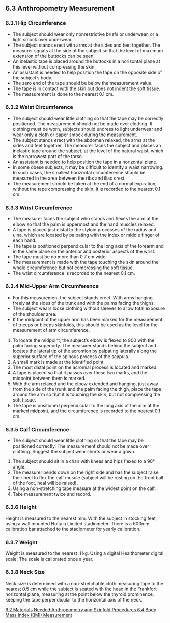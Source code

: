 ## 6.3 Anthropometry Measurement

### 6.3.1 Hip Circumference

* The subject should wear only nonrestrictive briefs or underwear, or a light smock over underwear.
* The subject stands erect with arms at the sides and feet together. The measurer squats at the side of the subject so that the level of maximum extension of the buttocks can be seen.
* An inelastic tape is placed around the buttocks in a horizontal plane at this level without compressing the skin.
* An assistant is needed to help position the tape on the opposite side of the subject’s body.
* The zero end of the tape should be below the measurement value.
* The tape is in contact with the skin but does not indent the soft tissue.
* The measurement is done to the nearest 0.1 cm.

### 6.3.2 Waist Circumference

* The subject should wear little clothing so that the tape may be correctly positioned. The measurement should not be made over clothing. If clothing must be worn, subjects should undress to light underwear and wear only a cloth or paper smock during the measurement.
* The subject stands erect with the abdomen relaxed, the arms at the sides and feet together. The measurer faces the subject and places an inelastic tape around the subject, at the level of the natural waist, which is the narrowest part of the torso.
* An assistant is needed to help position the tape in a horizontal plane.
* In some obese subjects, it may be difficult to identify a waist narrowing. In such cases, the smallest horizontal circumference should be measured in the area between the ribs and iliac crest.
* The measurement should be taken at the end of a normal expiration, without the tape compressing the skin. It is recorded to the nearest 0.1 cm.

### 6.3.3 Wrist Circumference

* The measurer faces the subject who stands and flexes the arm at the elbow so that the palm is uppermost and the hand muscles relaxed.
* A tape is placed just distal to the styloid processes of the radius and ulna, which are located by palpating with the index or middle finger of each hand.
* The tape is positioned perpendicular to the long axis of the forearm and in the same plane on the anterior and posterior aspects of the wrist.
* The tape must be no more than 0.7 cm wide.
* The measurement is made with the tape touching the skin around the whole circumference but not compressing the soft tissue.
* The wrist circumference is recorded to the nearest 0.1 cm.

### 6.3.4 Mid-Upper Arm Circumference

* For this measurement the subject stands erect. With arms hanging freely at the sides of the trunk and with the palms facing the thighs.
* The subject wears loose clothing without sleeves to allow total exposure of the shoulder area.
* If the midpoint of the upper arm has been marked for the measurement of triceps or biceps skinfolds, this should be used as the level for the measurement of arm circumference.

1. To locate the midpoint, the subject’s elbow is flexed to 900 with the palm facing superiorly. The measurer stands behind the subject and locates the lateral tip of the acromion by palpating laterally along the superior surface of the spinous process of the scapula.
2. A small mark is made at the identified point.
3. The most distal point on the acromial process is located and marked.
4. A tape is placed so that it passes over these two marks, and the midpoint between them is marked.
5. With the arm relaxed and the elbow extended and hanging, just away from the side of the trunk and the palm facing the thigh, place the tape around the arm so that it is touching the skin, but not compressing the soft tissue.
6. The tape is positioned perpendicular to the long axis of the arm at the marked midpoint, and the circumference is recorded to the nearest 0.1 cm.

### 6.3.5 Calf Circumference

* The subject should wear little clothing so that the tape may be positioned correctly. The measurement should not be made over clothing. Suggest the subject wear shorts or wear a gown.

1. The subject should sit in a chair with knees and hips flexed to a 90° angle.
2. The measurer bends down on the right side and has the subject raise their heel to flex the calf muscle (subject will be resting on the front ball of the foot, heal will be raised).
3. Using a non-stretching tape measure at the widest point on the calf.
4. Take measurement twice and record.

### 6.3.6 Height

Height is measured to the nearest mm. With the subject in stocking feet, using a wall mounted Holtain Limited stadiometer. There is a 600mm calibration bar attached to the stadiometer for yearly calibration.

### 6.3.7 Weight

Weight is measured to the nearest .1 kg. Using a digital Healthometer digital scale. The scale is calibrated once a year.

### 6.3.8 Neck Size

Neck size is determined with a non-stretchable cloth measuring tape to the nearest 0.5 cm while the subject is seated with the head in the Frankfort horizontal plane, measuring at the point below the thyroid prominence, keeping the tape perpendicular to the horizontal axis of the neck.


<div class="center">
<div class="btn-group">
  <a href=":pages_path:/manuals/anthro-skinfold/6-02-materials-needed.md" class="btn btn-default">
    <span class="glyphicon glyphicon-chevron-left"></span>
    6.2 Materials Needed
  </a>

  <a href=":pages_path:/manuals/anthro-skinfold" class="btn btn-default">
    <span class="glyphicon glyphicon-chevron-up"></span>
    Anthropometry and Skinfold Procedures
  </a>

  <a href=":pages_path:/manuals/anthro-skinfold/6-04-01-age-sex-weight-height.md" class="btn btn-success">
    6.4 Body Mass Index (BMI) Measurement
    <span class="glyphicon glyphicon-chevron-right"></span>
  </a>
</div>
</div>
